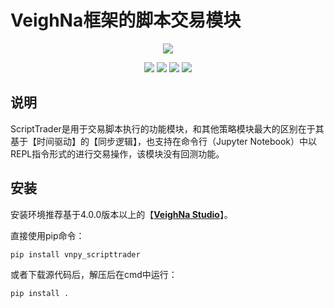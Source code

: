 # VeighNa框架的脚本交易模块

<p align="center">
  <img src ="https://vnpy.oss-cn-shanghai.aliyuncs.com/vnpy-logo.png"/>
</p>

<p align="center">
    <img src ="https://img.shields.io/badge/version-1.1.0-blueviolet.svg"/>
    <img src ="https://img.shields.io/badge/platform-windows|linux|macos-yellow.svg"/>
    <img src ="https://img.shields.io/badge/python-3.10|3.11|3.12|3.13-blue.svg" />
    <img src ="https://img.shields.io/github/license/vnpy/vnpy.svg?color=orange"/>
</p>

## 说明

ScriptTrader是用于交易脚本执行的功能模块，和其他策略模块最大的区别在于其基于【时间驱动】的【同步逻辑】，也支持在命令行（Jupyter Notebook）中以REPL指令形式的进行交易操作，该模块没有回测功能。

## 安装

安装环境推荐基于4.0.0版本以上的【[**VeighNa Studio**](https://www.vnpy.com)】。

直接使用pip命令：

```
pip install vnpy_scripttrader
```


或者下载源代码后，解压后在cmd中运行：

```
pip install .
```
